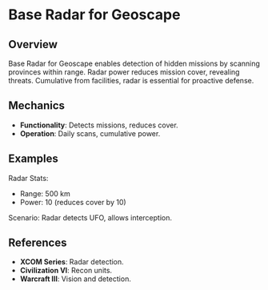 # Base Radar for Geoscape

## Overview
Base Radar for Geoscape enables detection of hidden missions by scanning provinces within range. Radar power reduces mission cover, revealing threats. Cumulative from facilities, radar is essential for proactive defense.

## Mechanics
- **Functionality**: Detects missions, reduces cover.
- **Operation**: Daily scans, cumulative power.

## Examples

Radar Stats:
- Range: 500 km
- Power: 10 (reduces cover by 10)

Scenario: Radar detects UFO, allows interception.

## References
- **XCOM Series**: Radar detection.
- **Civilization VI**: Recon units.
- **Warcraft III**: Vision and detection.